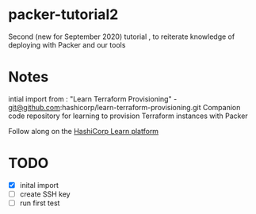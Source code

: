 # packer-tutorial2
Second (new for September 2020) tutorial , to reiterate knowledge of deploying with Packer and our tools

# Notes

intial import from : "Learn Terraform Provisioning"  - git@github.com:hashicorp/learn-terraform-provisioning.git
Companion code repository for learning to provision Terraform instances with Packer

Follow along on the [HashiCorp Learn platform](https://learn.hashicorp.com/tutorials/terraform/packer?in=terraform/provision)

# TODO

- [x] inital import
- [ ] create SSH key
- [ ] run first test
